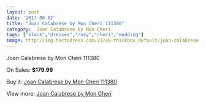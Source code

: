 ```yaml
---
layout: post
date: '2017-08-02'
title: "Joan Calabrese by Mon Cheri 111380"
category:  Joan Calabrese by Mon Cheri
tags: ["black","dresses","rosy","cheri","wedding"]
image: http://img.hectodress.com/33740-thickbox_default/joan-calabrese-by-mon-cheri-111380.jpg
---
```

Joan Calabrese by Mon Cheri 111380

On Sales: **$179.99**
<a href="https://www.hectodress.com/-joan-calabrese-by-mon-cheri/15598-joan-calabrese-by-mon-cheri-111380.html"><amp-img layout="responsive" width="600" height="600" src="//img.hectodress.com/33740-thickbox_default/joan-calabrese-by-mon-cheri-111380.jpg" alt="Joan Calabrese by Mon Cheri 111380 0" /></a>
<a href="https://www.hectodress.com/-joan-calabrese-by-mon-cheri/15598-joan-calabrese-by-mon-cheri-111380.html"><amp-img layout="responsive" width="600" height="600" src="//img.hectodress.com/33741-thickbox_default/joan-calabrese-by-mon-cheri-111380.jpg" alt="Joan Calabrese by Mon Cheri 111380 1" /></a>

Buy it: [Joan Calabrese by Mon Cheri 111380](https://www.hectodress.com/-joan-calabrese-by-mon-cheri/15598-joan-calabrese-by-mon-cheri-111380.html "Joan Calabrese by Mon Cheri 111380")

View more: [ Joan Calabrese by Mon Cheri](https://www.hectodress.com/285--joan-calabrese-by-mon-cheri " Joan Calabrese by Mon Cheri")
